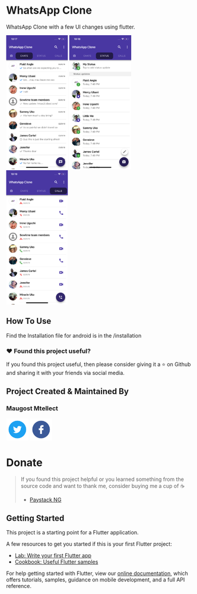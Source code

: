 # WhatsApp Clone

WhatsApp Clone with a few UI changes using flutter.

<img src="assets/screenshots/s1.png" width="33%" /> <img src="assets/screenshots/s2.png" width="33%" /> <img src="assets/screenshots/s3.png" width="33%" />


## How To Use

Find the Installation file for android is in the /installation


### :heart: Found this project useful?

If you found this project useful, then please consider giving it a :star: on Github and sharing it with your friends via social media.

## Project Created & Maintained By

### Maugost Mtellect

<a href="https://twitter.com/iMaugost"><img src="https://github.com/aritraroy/social-icons/blob/master/twitter-icon.png?raw=true" width="60"></a>
<a href="https://facebook.com/maugost.okore"><img src="https://github.com/aritraroy/social-icons/blob/master/facebook-icon.png?raw=true" width="60"></a>

# Donate

> If you found this project helpful or you learned something from the source code and want to thank me, consider buying me a cup of :coffee:
>
> - [Paystack NG](https://paystack.com/pay/iammaugost)



## Getting Started

This project is a starting point for a Flutter application.

A few resources to get you started if this is your first Flutter project:

- [Lab: Write your first Flutter app](https://flutter.io/docs/get-started/codelab)
- [Cookbook: Useful Flutter samples](https://flutter.io/docs/cookbook)

For help getting started with Flutter, view our 
[online documentation](https://flutter.io/docs), which offers tutorials, 
samples, guidance on mobile development, and a full API reference.

